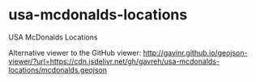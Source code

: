 usa-mcdonalds-locations
=======================

USA McDonalds Locations

Alternative viewer to the GitHub viewer: http://gavinr.github.io/geojson-viewer/?url=https://cdn.jsdelivr.net/gh/gavreh/usa-mcdonalds-locations/mcdonalds.geojson
